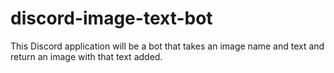 # discord-image-text-bot
 This Discord application will be a bot that takes an image name and text and return an image with that text added.
